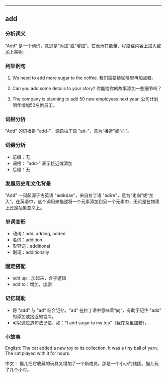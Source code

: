 
---------------
## add
### 分析词义
"Add" 是一个动词，意思是“添加”或“增加”。它表示在数量、程度或内容上加入或加上某物。

### 列举例句
1. We need to add more sugar to the coffee.
   我们需要给咖啡里再加点糖。

2. Can you add some details to your story?
   你能给你的故事添加一些细节吗？

3. The company is planning to add 50 new employees next year.
   公司计划明年增加50名新员工。

### 词根分析
"Add" 的词根是 "add-"，源自拉丁语 "ad-"，意为“接近”或“向”。

### 词缀分析
- 前缀：无
- 词根： "add-" 表示接近或添加
- 后缀：无

### 发展历史和文化背景
"Add" 一词起源于古英语 "adǣdan"，来自拉丁语 "adīre"，意为“走向”或“加入”。在英语中，这个词用来描述将一个元素添加到另一个元素中，无论是在物理上还是抽象意义上。

### 单词变形
- 动词：add, adding, added
- 名词：addition
- 形容词：additional
- 副词：additionally

### 固定搭配
- add up：加起来，合乎逻辑
- add to：增加，加剧

### 记忆辅助
- 将 "add" 与 "ad" 结合记忆，"ad" 在拉丁语中意味着“向”，有助于记住 "add" 的添加或接近的含义。
- 可以通过造句法记忆，如："I add sugar to my tea"（我在茶里加糖）。

### 小故事
English:
The cat added a new toy to its collection. It was a tiny ball of yarn. The cat played with it for hours.

中文：
猫儿把它收藏的玩具又增加了一个新成员。那是一个小小的线团。猫儿玩了几个小时。

